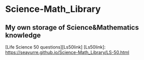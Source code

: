 Science-Math_Library
====================
My own storage of Science&amp;Mathematics knowledge
---------------------------------------------------
[Life Science 50 questions][Ls50link]
[Ls50link]: https://seayurre.github.io/Science-Math_Library/LS-50.html
